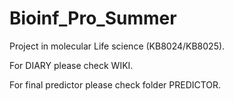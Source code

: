 # Bioinf_Pro_Summer  
Project in molecular Life science (KB8024/KB8025).  
  
For DIARY please check WIKI.  

For final predictor please check folder PREDICTOR.

